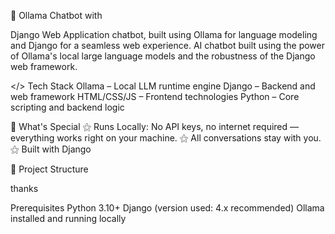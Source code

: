 🤖 Ollama Chatbot with



Django Web Application
chatbot, built using Ollama for language modeling and Django for a seamless web experience. AI chatbot built using the power of
Ollama's local large language models and the robustness of the Django web framework.





</> Tech Stack
Ollama – Local LLM runtime engine
Django – Backend and web framework
HTML/CSS/JS – Frontend technologies
Python – Core scripting and backend logic


🌟 What's Special
⚝ Runs Locally: No API keys, no internet required — everything works right on your machine.
⚝ All conversations stay with you.
⚝ Built with Django


📂 Project Structure




thanks


Prerequisites
Python 3.10+
Django (version used: 4.x recommended)
Ollama installed and running locally


